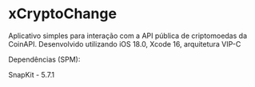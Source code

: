 # xCryptoChange

Aplicativo simples para interação com a API pública de criptomoedas da CoinAPI. Desenvolvido utilizando iOS 18.0, Xcode 16, arquitetura VIP-C

Dependências (SPM):

SnapKit - 5.7.1

